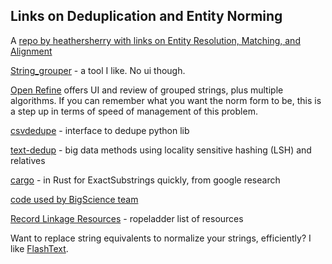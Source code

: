 ## Links on Deduplication and Entity Norming


A [repo by heathersherry with links on Entity Resolution, Matching, and Alignment](https://github.com/heathersherry/Knowledge-Graph-Tutorials-and-Papers/blob/master/topics/Entity%20Resolution%2C%20Entity%20Matching%20and%20Entity%20Alignment.md)

[String_grouper](https://github.com/Bergvca/string_grouper) - a tool I like. No ui though.

[Open Refine](https://openrefine.org/) offers UI and review of grouped strings, plus multiple algorithms.  If you can remember what you want the norm form to be, this is a step up in terms of speed of management of this problem.

[csvdedupe](https://github.com/dedupeio/csvdedupe) - interface to dedupe python lib

[text-dedup](https://github.com/ChenghaoMou/text-dedup) - big data methods using locality sensitive hashing (LSH) and relatives

[cargo](https://github.com/google-research/deduplicate-text-datasets) - in Rust for ExactSubstrings quickly, from google research

[code used by BigScience team](https://github.com/bigscience-workshop/data-preparation/blob/main/preprocessing/training/01b_oscar_cleaning_and_filtering/deduplicate/self_deduplicate.py)

[Record Linkage Resources](https://github.com/ropeladder/record-linkage-resources) - ropeladder list of resources

Want to replace string equivalents to normalize your strings, efficiently?  I like [FlashText](https://github.com/vi3k6i5/flashtext).



